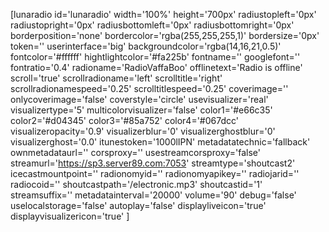 [lunaradio id='lunaradio' width='100%' height='700px' radiustopleft='0px' radiustopright='0px' radiusbottomleft='0px' radiusbottomright='0px' borderposition='none' bordercolor='rgba(255,255,255,1)' bordersize='0px' token='' userinterface='big' backgroundcolor='rgba(14,16,21,0.5)' fontcolor='#ffffff' hightlightcolor='#fa225b' fontname='' googlefont='' fontratio='0.4' radioname='RadioVaffaBoo' offlinetext='Radio is offline' scroll='true' scrollradioname='left' scrolltitle='right' scrollradionamespeed='0.25' scrolltitlespeed='0.25' coverimage='' onlycoverimage='false' coverstyle='circle' usevisualizer='real' visualizertype='5' multicolorvisualizer='false' color1='#e66c35' color2='#d04345' color3='#85a752' color4='#067dcc' visualizeropacity='0.9' visualizerblur='0' visualizerghostblur='0' visualizerghost='0.0' itunestoken='1000lIPN' metadatatechnic='fallback' ownmetadataurl='' corsproxy='' usestreamcorsproxy='false' streamurl='https://sp3.server89.com:7053' streamtype='shoutcast2' icecastmountpoint='' radionomyid='' radionomyapikey='' radiojarid='' radiocoid='' shoutcastpath='/electronic.mp3' shoutcastid='1' streamsuffix='' metadatainterval='20000' volume='90' debug='false' uselocalstorage='false' autoplay='false' displayliveicon='true' displayvisualizericon='true' ]	
